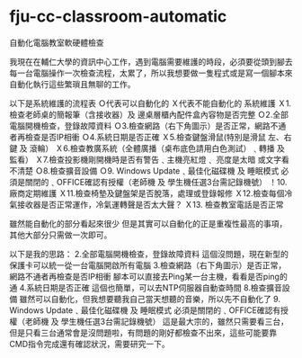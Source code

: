 # fju-cc-classroom-automatic
自動化電腦教室軟硬體檢查

我現在在輔仁大學的資訊中心工作，遇到電腦需要維護的時段，必須要從頭到腳去每一台電腦操作一次檢查流程，太累了，所以我想要做一隻程式或是寫一個腳本來自動化執行這些繁瑣且無聊的工作。

以下是系統維護的流程表
Ｏ代表可以自動化的 Ｘ代表不能自動化的
系統維護
 Ｘ1.檢查老師桌的簡報筆（含接收器）及 邊桌層櫃內配件盒內容物是否完整
 Ｏ2.全部電腦開機檢查，登錄故障資料
 Ｏ3.檢查網路（右下角圖示）是否正常，網路不通者再檢查是否IP相衝
 Ｏ4.系統日期是否正確
 Ｘ5.檢查鍵盤滑鼠(特別是滑鼠 左、右鍵 及 滾輪）
 Ｘ6.檢查教廣系統（全體廣播（桌布底色請用白色測試）﹑轉播 及 監看）
 Ｘ7.檢查投影機剛開機時是否有警告﹑主機亮紅燈﹑ 亮度是太暗 或文字看不清楚
 Ｏ8.檢查擴音設備
 Ｏ9. Windows Update﹑最佳化磁碟機 及 睡眠模式 必須是關閉的﹑OFFICE確認有授權（老師機 及 學生機任選3台需記錄機號）
 ！10.廠商定期維護
 Ｘ11.檢查椅墊及鍵盤架是否脫落，處理或登錄報修
 Ｘ12.檢查每個冷氣接收器是否正常運作，冷氣運轉聲是否太大聲？
 Ｘ13. 檢查教室電話是否正常

雖然能自動化的部分看起來很少 但是其實可以自動化的正是重複性最高的事項，其他大部分只需做一次即可。

 以下是我的思路：
2.全部電腦開機檢查，登錄故障資料
  這個沒問題，現在新型的保護卡可以統一從一台電腦開啟所有電腦
3.檢查網路（右下角圖示）是否正常，網路不通者再檢查是否IP相衝
  腳本可以直接去Ping某一台主機，看看是否ping的通
4.系統日期是否正確
  這個也簡單，可以去NTP伺服器自動查時間
8.檢查擴音設備
  雖然可以自動化，但我想要聽我自己當天想聽的音樂，所以先不自動化了
9. Windows Update﹑最佳化磁碟機 及 睡眠模式 必須是關閉的﹑OFFICE確認有授權（老師機 及 學生機任選3台需記錄機號）
  這是最大宗的，雖然只需要看三台，但是只看三台通常會是沒問題啦，有問題的剛好都檢查不出來，這些可能要靠CMD指令完成還有確認狀況，需要研究一下。
